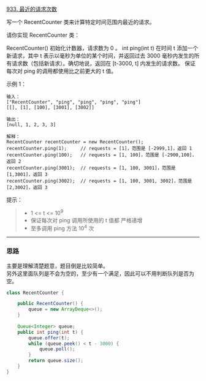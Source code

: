 [933. 最近的请求次数](https://leetcode.cn/problems/number-of-recent-calls/description/)

写一个 RecentCounter 类来计算特定时间范围内最近的请求。

请你实现 RecentCounter 类：

RecentCounter() 初始化计数器，请求数为 0 。
int ping(int t) 在时间 t 添加一个新请求，其中 t 表示以毫秒为单位的某个时间，并返回过去 3000 毫秒内发生的所有请求数（包括新请求）。确切地说，返回在 [t-3000, t] 内发生的请求数。
保证 每次对 ping 的调用都使用比之前更大的 t 值。



示例 1：
```
输入：
["RecentCounter", "ping", "ping", "ping", "ping"]
[[], [1], [100], [3001], [3002]]

输出：
[null, 1, 2, 3, 3]

解释：
RecentCounter recentCounter = new RecentCounter();
recentCounter.ping(1);     // requests = [1]，范围是 [-2999,1]，返回 1
recentCounter.ping(100);   // requests = [1, 100]，范围是 [-2900,100]，返回 2
recentCounter.ping(3001);  // requests = [1, 100, 3001]，范围是 [1,3001]，返回 3
recentCounter.ping(3002);  // requests = [1, 100, 3001, 3002]，范围是 [2,3002]，返回 3
```


提示：

>- 1 <= t <= 10<sup>9</sup>
>- 保证每次对 ping 调用所使用的 t 值都 严格递增
>- 至多调用 ping 方法 10<sup>4</sup> 次

<hr/>

### 思路
主要是理解清楚题意，题目倒是比较简单。  
另外这里面队列是不会为空的，至少有一个满足，因此可以不用判断队列是否为空。
```java
class RecentCounter {

    public RecentCounter() {
        queue = new ArrayDeque<>();
    }
    
    Queue<Integer> queue;
    public int ping(int t) {
        queue.offer(t);
        while (queue.peek() < t - 3000) {
            queue.poll();
        }
        return queue.size();
    }
}
```